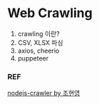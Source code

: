 # Web Crawling

1. crawling 이란?
2. CSV, XLSX 파싱
3. axios, cheerio
4. puppeteer 


### REF
[nodejs-crawler by 조현영](https://github.com/zerocho/nodejs-crawler)
